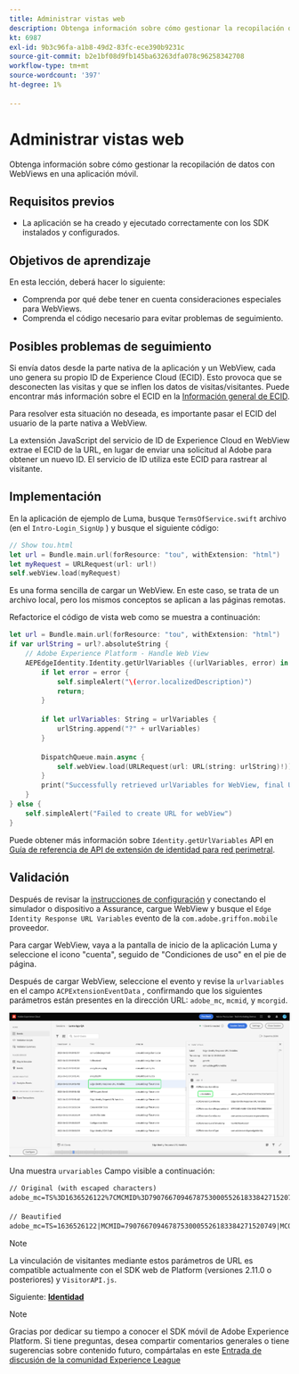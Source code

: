 ```yaml
---
title: Administrar vistas web
description: Obtenga información sobre cómo gestionar la recopilación de datos con WebViews en una aplicación móvil.
kt: 6987
exl-id: 9b3c96fa-a1b8-49d2-83fc-ece390b9231c
source-git-commit: b2e1bf08d9fb145ba63263dfa078c96258342708
workflow-type: tm+mt
source-wordcount: '397'
ht-degree: 1%

---
```


# Administrar vistas web

Obtenga información sobre cómo gestionar la recopilación de datos con WebViews en una aplicación móvil.

## Requisitos previos

* La aplicación se ha creado y ejecutado correctamente con los SDK instalados y configurados.

## Objetivos de aprendizaje

En esta lección, deberá hacer lo siguiente:

* Comprenda por qué debe tener en cuenta consideraciones especiales para WebViews.
* Comprenda el código necesario para evitar problemas de seguimiento.

## Posibles problemas de seguimiento

Si envía datos desde la parte nativa de la aplicación y un WebView, cada uno genera su propio ID de Experience Cloud (ECID). Esto provoca que se desconecten las visitas y que se inflen los datos de visitas/visitantes. Puede encontrar más información sobre el ECID en la [Información general de ECID](https://experienceleague.adobe.com/docs/experience-platform/identity/ecid.html?lang=en).

Para resolver esta situación no deseada, es importante pasar el ECID del usuario de la parte nativa a WebView.

La extensión JavaScript del servicio de ID de Experience Cloud en WebView extrae el ECID de la URL, en lugar de enviar una solicitud al Adobe para obtener un nuevo ID. El servicio de ID utiliza este ECID para rastrear al visitante.

## Implementación

En la aplicación de ejemplo de Luma, busque `TermsOfService.swift` archivo (en el `Intro-Login_SignUp` ) y busque el siguiente código:

```swift
// Show tou.html
let url = Bundle.main.url(forResource: "tou", withExtension: "html")
let myRequest = URLRequest(url: url!)
self.webView.load(myRequest)
```

Es una forma sencilla de cargar un WebView. En este caso, se trata de un archivo local, pero los mismos conceptos se aplican a las páginas remotas.

Refactorice el código de vista web como se muestra a continuación:

```swift
let url = Bundle.main.url(forResource: "tou", withExtension: "html")
if var urlString = url?.absoluteString {
    // Adobe Experience Platform - Handle Web View
    AEPEdgeIdentity.Identity.getUrlVariables {(urlVariables, error) in
        if let error = error {
            self.simpleAlert("\(error.localizedDescription)")
            return;
        }

        if let urlVariables: String = urlVariables {
            urlString.append("?" + urlVariables)
        }

        DispatchQueue.main.async {
            self.webView.load(URLRequest(url: URL(string: urlString)!))
        }
        print("Successfully retrieved urlVariables for WebView, final URL: \(urlString)")
    }
} else {
    self.simpleAlert("Failed to create URL for webView")
}
```

Puede obtener más información sobre `Identity.getUrlVariables` API en [Guía de referencia de API de extensión de identidad para red perimetral](https://developer.adobe.com/client-sdks/documentation/identity-for-edge-network/api-reference/#geturlvariables).

## Validación

Después de revisar la [instrucciones de configuración](assurance.md) y conectando el simulador o dispositivo a Assurance, cargue WebView y busque el `Edge Identity Response URL Variables` evento de la `com.adobe.griffon.mobile` proveedor.

Para cargar WebView, vaya a la pantalla de inicio de la aplicación Luma y seleccione el icono &quot;cuenta&quot;, seguido de &quot;Condiciones de uso&quot; en el pie de página.

Después de cargar WebView, seleccione el evento y revise la `urlvariables` en el campo `ACPExtensionEventData` , confirmando que los siguientes parámetros están presentes en la dirección URL: `adobe_mc`, `mcmid`, y `mcorgid`.

![validación de webview](assets/mobile-webview-validation.png)

Una muestra `urvariables` Campo visible a continuación:

```html
// Original (with escaped characters)
adobe_mc=TS%3D1636526122%7CMCMID%3D79076670946787530005526183384271520749%7CMCORGID%3D7ABB3E6A5A7491460A495D61%40AdobeOrg

// Beautified
adobe_mc=TS=1636526122|MCMID=79076670946787530005526183384271520749|MCORGID=7ABB3E6A5A7491460A495D61@AdobeOrg
```

>[!NOTE]
>
>La vinculación de visitantes mediante estos parámetros de URL es compatible actualmente con el SDK web de Platform (versiones 2.11.0 o posteriores) y `VisitorAPI.js`.


Siguiente: **[Identidad](identity.md)**

>[!NOTE]
>
>Gracias por dedicar su tiempo a conocer el SDK móvil de Adobe Experience Platform. Si tiene preguntas, desea compartir comentarios generales o tiene sugerencias sobre contenido futuro, compártalas en este [Entrada de discusión de la comunidad Experience League](https://experienceleaguecommunities.adobe.com/t5/adobe-experience-platform-launch/tutorial-discussion-implement-adobe-experience-cloud-in-mobile/td-p/443796)